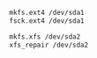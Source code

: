 ```sh title="Formatting filesystems"
mkfs.ext4 /dev/sda1
fsck.ext4 /dev/sda1

mkfs.xfs /dev/sda2
xfs_repair /dev/sda2
```